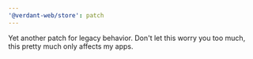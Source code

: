 ```yaml
---
'@verdant-web/store': patch
---
```


Yet another patch for legacy behavior. Don't let this worry you too much, this pretty much only affects my apps.
